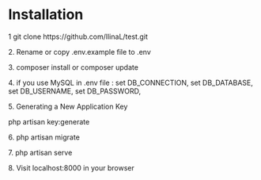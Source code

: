 <h1>Installation</h1>
<p>1  git clone https://github.com/IlinaL/test.git</p>
<p>2. Rename or copy .env.example file to .env </p>
<p>3. composer install or composer update </p>
<p>4. if you use MySQL in .env file :
set DB_CONNECTION, 
set DB_DATABASE,
set DB_USERNAME,
set DB_PASSWORD,
<p>5. Generating a New Application Key</p><p>php artisan key:generate</p>
<p>6. php artisan migrate</p>
<p>7. php artisan serve </p>
<p>8. Visit localhost:8000 in your browser </p>
